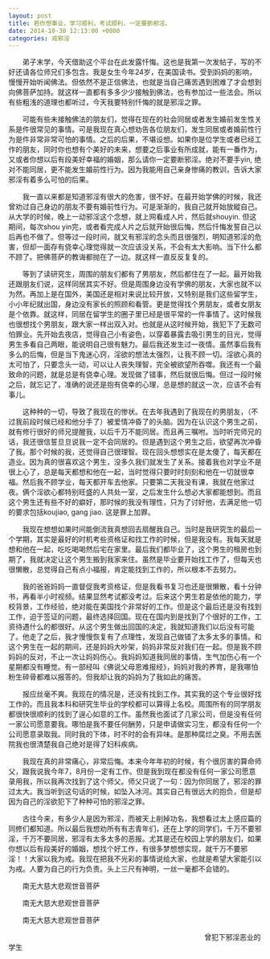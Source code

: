 ```yaml
---
layout: post
title: 若你想事业，学习顺利，考试顺利，一定要断邪淫。
date: 2014-10-30 12:13:00 +0800
categories: 戒邪淫
---
```


　　弟子末学，今天借助这个平台在此发露忏悔。这也是我第一次发帖子，写的不好还请各位师兄们多包含。我是女生今年24岁，在美国读书。受到妈妈的影响，慢慢开始听闻佛法。但依然不是正信佛法，也就是当自己痛苦遇到困难了才会想到向佛菩萨加持。就这样一直都有多多少少接触到佛法，也有参加过一些法会。所以有些粗浅的道理也都听过，今天我要特别忏悔的就是邪淫之罪。
　　可能有些未接触佛法的朋友们，觉得在现在的社会同居或者发生婚前发生性关系是件很常见的事情。可是我现在真心想劝告各位朋友们，发生同居或者婚前性行为是件非常非常可怕的事情。之后的后果，不堪设想。如果你是位学生或者已经工作的朋友，同时你也想有个美好的未来，想要之后事业有所成就，能有一番作为，又或者你想以后有段美好幸福的婚姻，那么请你一定要断邪淫。绝对不要手yin, 绝对不能同居，更不能发生婚前性行为。因为我能用自己亲身惨痛的教训，告诉大家邪淫有着多么可怕的后果。
　　我一直以来都是知道邪淫有很大的危害，很不好。在最开始学佛的时候，我还曾劝过自己身边的朋友不要有婚前性行为。可是渐渐的，我自己就开始放縱自己。从大学的时候，晚上一动邪淫这个念想，就上网看成人片，然后就shouyin. 但这期间，每次shou yin完，或者看完成人片之后就开始很后悔，然后忏悔发誓自己以后再也不做了。但等过一段时间，就又有邪淫的念头而且很强烈，明知道邪淫的危害，但却一面存有侥幸心理觉得就一次应该没关系，不会有太大影响。当下什么都不顾了。把佛菩萨的教诲都抛在了一边。就这样一直反反复复的。
　　等到了读研究生，周围的朋友们都有了男朋友，然后都住在了一起。最开始我还跟朋友们说，这样同居其实不好。但是周围身边没有学佛的朋友，大家也就不以为然。再加上是在国外，美国还是相对来说比较开放，又特别是我们这些留学生，小小年纪就出国，身边没有家长的照顾和看管。更是觉得找个男朋友，或者女朋友是个依靠。就这样，同居在留学生的圈子里已经是很平常的一件事情了。这时候我也很想找个男朋友，跟大家一样出双入对。也就是从这时候开始，我犯下了无数可怕罪业。先开始去夜店，觉得自己小有姿色，以穿着暴露去吸引男生的目光，觉得男生多看自己两眼，能说明自己很有魅力。最后我还发生过一夜情。虽然事后我有多么的后悔，但是当下鬼迷心窍，淫欲的想法太强烈，让我不顾一切。淫欲心真的太可怕了，只要念头一动，可以让人丧失理智，完全被欲望所吞噬。我还有一个最致命的问题，就是总是有侥幸心理。发现做了错事，然后就很后悔。但过一段时候之后，就忘记了，准确的说还是抱有侥幸的心理，总是想的就这一次，应该不会有事儿。  
　　这种种的一切，导致了我现在的惨状。在去年我遇到了我现在的男朋友，（不过我前段时候已经和他分手了）被爱情冲昏了的头脑。因为在认识这个男生之前，就有修行很好的师兄提醒我，以后千万不能同居。而且再三嘱咐。当时听完师兄的话，我还很信誓旦旦说我一定不会同居的。但是遇到这个男生之后，欲望再次冲昏了我。那个时候的我，还觉得自己很理智。现在回头想想实在是太傻了，每天都在造业。因为真的很喜欢这个男生，没多久我们就发生了关系。接着我也对学业不是很上心了，总是每天都想和他在一起，当时觉得只要时时刻刻和他在一切就很幸福。然后我不顾学业，每天都开车去他家。只要第二天我没有课，我就在他家过夜。俩个淫欲心都特别旺盛的人共处一室，之后发生什么想必大家都能想到。而且这个男生还有些不好的癖好，那时候的我没有理性，只为了讨好他，去满足他一切的要求包括koujiao, gang jiao. 这是罪上加罪。
　　我现在想想如果时间能倒流我真想回去扇醒我自己。当时是我研究生的最后一个学期，其实是最好的时机考些资格证和找工作的时候，但是我没有。我每天就是想和他在一起，吃吃喝喝然后宅在家里。最后我们都毕业了，这个男生的租房也到期了，我就决定让这个男生搬到我家来住。虽然是毕业要开始找工作了，但每天也很懒散，总觉得自己有点小福报，肯定能找到工作的，所以根本不去努力。
　　我的爸爸妈妈一直督促我考资格证，但是我看书复习也还是很懒散，看十分钟书，再看半小时视频。结果显然考试都没考过。后来这个男生若是依他的能力，学校背景，工作经验，绝对能在美国找个非常好的工作。但是这个最后还是没有找到工作，迫于签证的问题，最终选择回国。现在在国内到是找到了个很好的工作，工资待遇什么的都很好。从这个男生做出回国的决定，我就知道我们以后没有可能了。他走了之后，我才慢慢恢复有了点理性，发现自己做错了太多太多的事情。和这个男生在一起的期间，还是妈妈大吵架，妈妈非常反对我们在一起。但是我不顾妈妈的反对，不止一次让妈妈伤心。我妈妈知道我同居的事情，生气加伤心有一个星期都没有睡觉。有一部经叫《佛说父母恩难报经》，妈妈对我的养育，是我哪怕粉生碎骨都难以报答的。但我却让我的妈妈为了我如此的痛苦。
　　报应丝毫不爽。我现在的情况是，还没有找到工作。其实我的这个专业很好找工作的。而且我本科和研究生毕业的学校都可以算得上名校。周围所有的同学朋友都很快很顺利的找到了逞心如意的工作。虽然我也面试了几家公司，但是没有任何一家公司愿意要我。哪怕是我不要任何酬劳，只是申请做实习生，都没有任何一个公司愿意录取我。同时我的下体，时不时的会有异味。是那种腐烂之臭。不用去医院我也很清楚我自己绝对是得了妇科疾病。
　　我现在真的非常痛心，非常后悔。本来今年年初的时候，有个很厉害的算命师父，跟我说我今年7，8月份一定有工作。但是我到现在都没有任何一家公司愿意录用我，所以我再次找到了这个师父。师父只说了一句：因为你同居了，邪淫的罪过太大。我当听到这句话的时候，如坠入冰河。其实自己有很远大的抱负，但是却因为自己的淫欲犯下了种种可怕的邪淫之罪。
　　古往今来，有多少人是因为邪淫，而被天上削掉功名，我想看过太上感应篇的同修们都知道。所以最后我想劝所有有志青年们，还在上学的同学们，千万不要邪淫，千万不要同居，邪淫有太多太多的恶报。尤其是还在校园上学的朋友们，如果你想以后有段美好的婚姻，想找个好工作，有很多梦想想实现，就千万不要邪淫！！大家以我为戒。我现在把我不光彩的事情说给大家，也就是希望大家能引以为戒。人要为自己的行为负责。头上三尺有神明，一丝一毫都不会错的。
　　南无大慈大悲观世音菩萨
　　南无大慈大悲观世音菩萨
　　南无大慈大悲观世音菩萨
　　                                                                                            曾犯下邪淫恶业的学生
